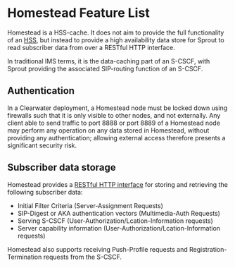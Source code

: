Homestead Feature List
======================

Homestead is a HSS-cache. It does not aim to provide the full functionality of an [HSS](http://www.etsi.org/deliver/etsi_ts/129300_129399/129336/11.01.00_60/ts_129336v110100p.pdf),
but instead to provide a high availability data store for Sprout to read subscriber
data from over a RESTful HTTP interface.

In traditional IMS terms, it is the data-caching part of an S-CSCF,
with Sprout providing the associated SIP-routing function of an S-CSCF.

Authentication
--------------

In a Clearwater deployment, a Homestead node must be locked down using
firewalls such that it is only visible to other nodes, and not externally. Any
client able to send traffic to port 8888 or port 8889 of a Homestead node may perform any
operation on any data stored in Homestead, without providing any
authentication; allowing external access therefore presents a significant
security risk.

Subscriber data storage
-----------------------

Homestead provides a [RESTful HTTP interface](homestead_api.md) for storing and retrieving
the following subscriber data:

* Initial Filter Criteria (Server-Assignment Requests)
* SIP-Digest or AKA authentication vectors (Multimedia-Auth Requests)
* Serving S-CSCF (User-Authorization/Lcation-Information requests)
* Server capability information (User-Authorization/Lcation-Information requests)

Homestead also supports receiving Push-Profile requests and
Registration-Termination requests from the S-CSCF.

